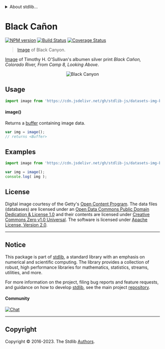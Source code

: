 <!--

@license Apache-2.0

Copyright (c) 2018 The Stdlib Authors.

Licensed under the Apache License, Version 2.0 (the "License");
you may not use this file except in compliance with the License.
You may obtain a copy of the License at

   http://www.apache.org/licenses/LICENSE-2.0

Unless required by applicable law or agreed to in writing, software
distributed under the License is distributed on an "AS IS" BASIS,
WITHOUT WARRANTIES OR CONDITIONS OF ANY KIND, either express or implied.
See the License for the specific language governing permissions and
limitations under the License.

-->


<details>
  <summary>
    About stdlib...
  </summary>
  <p>We believe in a future in which the web is a preferred environment for numerical computation. To help realize this future, we've built stdlib. stdlib is a standard library, with an emphasis on numerical and scientific computation, written in JavaScript (and C) for execution in browsers and in Node.js.</p>
  <p>The library is fully decomposable, being architected in such a way that you can swap out and mix and match APIs and functionality to cater to your exact preferences and use cases.</p>
  <p>When you use stdlib, you can be absolutely certain that you are using the most thorough, rigorous, well-written, studied, documented, tested, measured, and high-quality code out there.</p>
  <p>To join us in bringing numerical computing to the web, get started by checking us out on <a href="https://github.com/stdlib-js/stdlib">GitHub</a>, and please consider <a href="https://opencollective.com/stdlib">financially supporting stdlib</a>. We greatly appreciate your continued support!</p>
</details>

# Black Cañon

[![NPM version][npm-image]][npm-url] [![Build Status][test-image]][test-url] [![Coverage Status][coverage-image]][coverage-url] <!-- [![dependencies][dependencies-image]][dependencies-url] -->

> [Image][@osullivan:1871a] of Black Canyon.

<section class="intro">

[Image][@osullivan:1871a] of Timothy H. O'Sullivan's albumen silver print _Black Cañon, Colorado River, From Camp 8, Looking Above_.

<!-- <image align="center" src="./data/image.jpg" alt="Black Canyon"> -->

<div class="image" align="center">
    <img src="https://cdn.jsdelivr.net/gh/stdlib-js/stdlib@1d23896443c65382340a9b4dfb5adc7764f8d23b/lib/node_modules/@stdlib/datasets/img-black-canyon/data/image.jpg" alt="Black Canyon">
    <br>
</div>

<!-- </image> -->

</section>

<!-- /.intro -->



<section class="usage">

## Usage

```javascript
import image from 'https://cdn.jsdelivr.net/gh/stdlib-js/datasets-img-black-canyon@deno/mod.js';
```

#### image()

Returns a [buffer][@stdlib/buffer/ctor] containing image data.

```javascript
var img = image();
// returns <Buffer>
```

</section>

<!-- /.usage -->

<section class="examples">

<!-- TODO: more creative example. -->

## Examples

<!-- eslint no-undef: "error" -->

```javascript
import image from 'https://cdn.jsdelivr.net/gh/stdlib-js/datasets-img-black-canyon@deno/mod.js';

var img = image();
console.log( img );
```

</section>

<!-- /.examples -->



<!-- <license> -->

## License

Digital image courtesy of the Getty's [Open Content Program][getty-open-content]. The data files (databases) are licensed under an [Open Data Commons Public Domain Dedication & License 1.0][pddl-1.0] and their contents are licensed under [Creative Commons Zero v1.0 Universal][cc0]. The software is licensed under [Apache License, Version 2.0][apache-license].

<!-- </license> -->

<!-- Section for related `stdlib` packages. Do not manually edit this section, as it is automatically populated. -->

<section class="related">

</section>

<!-- /.related -->

<!-- Section for all links. Make sure to keep an empty line after the `section` element and another before the `/section` close. -->


<section class="main-repo" >

* * *

## Notice

This package is part of [stdlib][stdlib], a standard library with an emphasis on numerical and scientific computing. The library provides a collection of robust, high performance libraries for mathematics, statistics, streams, utilities, and more.

For more information on the project, filing bug reports and feature requests, and guidance on how to develop [stdlib][stdlib], see the main project [repository][stdlib].

#### Community

[![Chat][chat-image]][chat-url]

---

## Copyright

Copyright &copy; 2016-2023. The Stdlib [Authors][stdlib-authors].

</section>

<!-- /.stdlib -->

<!-- Section for all links. Make sure to keep an empty line after the `section` element and another before the `/section` close. -->

<section class="links">

[npm-image]: http://img.shields.io/npm/v/@stdlib/datasets-img-black-canyon.svg
[npm-url]: https://npmjs.org/package/@stdlib/datasets-img-black-canyon

[test-image]: https://github.com/stdlib-js/datasets-img-black-canyon/actions/workflows/test.yml/badge.svg?branch=v0.1.0
[test-url]: https://github.com/stdlib-js/datasets-img-black-canyon/actions/workflows/test.yml?query=branch:v0.1.0

[coverage-image]: https://img.shields.io/codecov/c/github/stdlib-js/datasets-img-black-canyon/main.svg
[coverage-url]: https://codecov.io/github/stdlib-js/datasets-img-black-canyon?branch=main

<!--

[dependencies-image]: https://img.shields.io/david/stdlib-js/datasets-img-black-canyon.svg
[dependencies-url]: https://david-dm.org/stdlib-js/datasets-img-black-canyon/main

-->

[chat-image]: https://img.shields.io/gitter/room/stdlib-js/stdlib.svg
[chat-url]: https://app.gitter.im/#/room/#stdlib-js_stdlib:gitter.im

[stdlib]: https://github.com/stdlib-js/stdlib

[stdlib-authors]: https://github.com/stdlib-js/stdlib/graphs/contributors

[cli-section]: https://github.com/stdlib-js/datasets-img-black-canyon#cli
[cli-url]: https://github.com/stdlib-js/datasets-img-black-canyon/tree/cli
[@stdlib/datasets-img-black-canyon]: https://github.com/stdlib-js/datasets-img-black-canyon/tree/main

[umd]: https://github.com/umdjs/umd
[es-module]: https://developer.mozilla.org/en-US/docs/Web/JavaScript/Guide/Modules

[deno-url]: https://github.com/stdlib-js/datasets-img-black-canyon/tree/deno
[umd-url]: https://github.com/stdlib-js/datasets-img-black-canyon/tree/umd
[esm-url]: https://github.com/stdlib-js/datasets-img-black-canyon/tree/esm
[branches-url]: https://github.com/stdlib-js/datasets-img-black-canyon/blob/main/branches.md

[getty-open-content]: http://www.getty.edu/about/opencontent.html

[pddl-1.0]: http://opendatacommons.org/licenses/pddl/1.0/

[cc0]: https://creativecommons.org/publicdomain/zero/1.0

[apache-license]: https://www.apache.org/licenses/LICENSE-2.0

[@osullivan:1871a]: http://www.getty.edu/art/collection/objects/40209/timothy-h-o'sullivan-black-canon-colorado-river-from-camp-8-looking-above-american-1871/

[@stdlib/buffer/ctor]: https://github.com/stdlib-js/buffer-ctor/tree/deno

</section>

<!-- /.links -->
